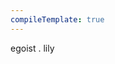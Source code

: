 ```yaml
---
compileTemplate: true
---
```


<div class="egoist-name">
  egoist
  <span class="dot">.</span>
  <span class="lily">lily</span>
</div>

<style scoped lang="stylus">
.egoist-name
  color: #586e75
  font-size: 8rem
  text-transform: uppercase
  line-height: 100%
  margin: 15px 0 35px 0
  /* to eliminate white space */
  display: flex

.egoist-name 
  span
    color: #b58900
  &:hover
    span.dot
      color: #ff69b4

@media screen and (max-width: 768px)
  .egoist-name
    font-size: 1.6rem;
    margin: 5px 0 15px 0;
</style>
